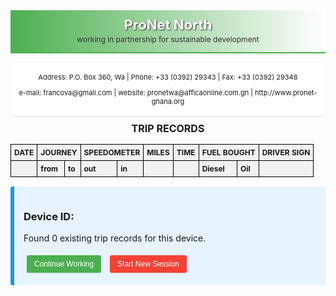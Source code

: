 <!DOCTYPE html>
<html lang="en">
<head>
  <meta charset="UTF-8">
  <meta name="viewport" content="width=device-width, initial-scale=1.0">
  <title>Trip Records</title>
  <style>
    @media print {
      body * {
        visibility: hidden;
      }
      #printable-area, #printable-area * {
        visibility: visible;
      }
      #printable-area {
        position: absolute;
        left: 0;
        top: 0;
        width: 100%;
      }
      .no-print {
        display: none !important;
      }
    }

    body {
      font-family: Arial, sans-serif;
      margin: 0;
      background: #f5f5f5;
    }
    .header-container {
      background: linear-gradient(to right, #4CAF50, white);
      padding: 10px 0;
      margin-bottom: 15px;
      border-bottom: 2px solid #4CAF50;
    }
    .header {
      text-align: center;
      margin: 0 auto;
      max-width: 800px;
    }
    .header h1 {
      margin: 0;
      font-size: 22px;
      font-weight: bold;
      color: white;
      text-shadow: 1px 1px 2px #333;
    }
    .header p {
      margin: 3px 0;
      font-size: 12px;
      color: #333;
    }
    .contact-info {
      font-size: 11px;
      text-align: center;
      margin: 5px auto;
      max-width: 800px;
      background: white;
      padding: 5px;
      border-radius: 3px;
      box-shadow: 0 1px 3px rgba(0,0,0,0.1);
    }
    .form-container {
      background: white;
      padding: 15px;
      margin: 15px auto;
      max-width: 800px;
      border: 1px solid #ddd;
      border-radius: 5px;
      box-shadow: 0 1px 3px rgba(0,0,0,0.1);
    }
    table {
      width: 100%;
      max-width: 800px;
      margin: 15px auto;
      border-collapse: collapse;
      font-size: 12px;
    }
    th, td {
      border: 1px solid #000;
      padding: 5px;
      text-align: left;
    }
    th {
      background-color: #f2f2f2;
      font-weight: bold;
    }
    input {
      padding: 5px;
      margin: 3px 0;
      font-size: 12px;
      border: 1px solid #ddd;
      border-radius: 3px;
    }
    button {
      padding: 7px 12px;
      margin: 5px;
      font-size: 12px;
      background: #4CAF50;
      color: white;
      border: none;
      border-radius: 3px;
      cursor: pointer;
      box-shadow: 0 1px 2px rgba(0,0,0,0.1);
    }
    button:hover {
      background: #45a049;
    }
    button.danger {
      background: #f44336;
    }
    button.danger:hover {
      background: #d32f2f;
    }
    button.secondary {
      background: #2196F3;
    }
    button.secondary:hover {
      background: #0b7dda;
    }
    .actions {
      margin: 15px auto;
      max-width: 800px;
      text-align: center;
    }
    .welcome-message {
      background: #e7f3fe;
      padding: 15px;
      margin: 15px auto;
      max-width: 800px;
      border-left: 6px solid #2196F3;
      border-radius: 3px;
    }
    .form-row {
      display: flex;
      flex-wrap: wrap;
      margin-bottom: 8px;
      gap: 10px;
    }
    .form-group {
      flex: 1;
      min-width: 120px;
    }
    label {
      font-size: 12px;
      display: block;
      margin-bottom: 3px;
      font-weight: bold;
    }
    #printable-area {
      margin: 0 auto;
      max-width: 800px;
    }
  </style>
</head>
<body>
  <div class="header-container">
    <div class="header">
      <h1>ProNet North</h1>
      <p>working in partnership for sustainable development</p>
    </div>
  </div>
  <div class="contact-info">
    <p>Address: P.O. Box 360, Wa | Phone: +33 (0392) 29343 | Fax: +33 (0392) 29348</p>
    <p>e-mail: francova@gmail.com | website: pronetwa@afficaonline.com.gh | http://www.pronet-ghana.org</p>
  </div>

  <div id="printable-area">
    <h2 style="text-align: center; font-size: 16px; margin: 10px 0;">TRIP RECORDS</h2>
    <table>
      <thead>
        <tr>
          <th>DATE</th>
          <th colspan="2">JOURNEY</th>
          <th colspan="2">SPEEDOMETER</th>
          <th>MILES</th>
          <th>TIME</th>
          <th colspan="2">FUEL BOUGHT</th>
          <th>DRIVER SIGN</th>
        </tr>
        <tr>
          <th></th>
          <th>from</th>
          <th>to</th>
          <th>out</th>
          <th>in</th>
          <th></th>
          <th></th>
          <th>Diesel</th>
          <th>Oil</th>
          <th></th>
        </tr>
      </thead>
      <tbody id="tripBody"></tbody>
    </table>
  </div>

  <div class="welcome-message no-print" id="welcomeMessage">
    <h3>Device ID: <span id="deviceId"></span></h3>
    <p>Found <span id="savedTripsCount">0</span> existing trip records for this device.</p>
    <button id="continueBtn">Continue Working</button>
    <button id="newSessionBtn" class="danger">Start New Session</button>
  </div>

  <div class="form-container no-print" id="inputForm" style="display: none;">
    <div class="form-row">
      <div class="form-group">
        <label>DATE</label>
        <input type="date" id="date">
      </div>
      <div class="form-group">
        <label>JOURNEY</label>
        <div style="display: flex; align-items: center; gap: 5px;">
          <input type="text" id="from" placeholder="From" list="communities" style="flex: 1;">
          <span>to</span>
          <input type="text" id="to" placeholder="To" list="communities" style="flex: 1;">
        </div>
      </div>
    </div>
    <div class="form-row">
      <div class="form-group">
        <label>SPEEDOMETER</label>
        <div style="display: flex; align-items: center; gap: 5px;">
          <input type="number" id="out" placeholder="Out" style="flex: 1;">
          <span>/</span>
          <input type="number" id="in" placeholder="In" style="flex: 1;">
        </div>
      </div>
      <div class="form-group">
        <label>MILES</label>
        <input type="number" id="miles">
      </div>
      <div class="form-group">
        <label>TIME</label>
        <input type="time" id="time">
      </div>
    </div>
    <div class="form-row">
      <div class="form-group">
        <label>FUEL BOUGHT</label>
        <div style="display: flex; gap: 5px;">
          <input type="number" id="diesel" placeholder="Diesel" style="flex: 1;">
          <input type="number" id="oil" placeholder="Oil" style="flex: 1;">
        </div>
      </div>
      <div class="form-group">
        <label>DRIVER SIGN</label>
        <input type="text" id="driver">
      </div>
      <div class="form-group" style="align-self: flex-end;">
        <button type="submit" form="tripForm">Add Trip</button>
      </div>
    </div>
    <form id="tripForm"></form>
  </div>

  <div class="actions no-print" id="actionButtons" style="display: none;">
    <button id="printBtn">Print Records</button>
    <button id="exportBtn" class="secondary">Export Data</button>
    <button id="importBtn" class="secondary">Import Data</button>
    <button id="clearBtn" class="danger">Clear All</button>
  </div>

  <datalist id="communities">
    <!-- Wa Municipal -->
    <option value="Wa"></option>
    <option value="Bamahu"></option>
    <option value="Kambali"></option>
    <option value="Dobile"></option>
    <option value="Jongu"></option>
    <option value="Kpongu"></option>
    
    <!-- Jirapa District -->
    <option value="Jirapa"></option>
    <option value="Hain"></option>
    <option value="Naro"></option>
    <option value="Ullo"></option>
    
    <!-- All other districts and villages -->
    <option value="Lawra"></option>
    <option value="Nandom"></option>
    <option value="Tumu"></option>
    <option value="Gwollu"></option>
    <option value="Lambussie"></option>
    <!-- Add all other communities as previously listed -->
  </datalist>

  <script>
    // Generate or retrieve device fingerprint
    function getDeviceId() {
      let deviceId = localStorage.getItem('deviceId');
      if (!deviceId) {
        // Create a more robust device fingerprint
        const userAgent = navigator.userAgent;
        const platform = navigator.platform;
        const hardwareConcurrency = navigator.hardwareConcurrency || 'unknown';
        const deviceMemory = navigator.deviceMemory || 'unknown';
        
        deviceId = 'dev-' + hashCode(`${userAgent}-${platform}-${hardwareConcurrency}-${deviceMemory}`).toString(36);
        localStorage.setItem('deviceId', deviceId);
      }
      return deviceId;
    }

    // Simple hash function
    function hashCode(str) {
      let hash = 0;
      for (let i = 0; i < str.length; i++) {
        const char = str.charCodeAt(i);
        hash = ((hash << 5) - hash) + char;
        hash |= 0; // Convert to 32bit integer
      }
      return hash;
    }

    const deviceId = getDeviceId();
    let trips = JSON.parse(localStorage.getItem(`trips_${deviceId}`)) || [];
    const today = new Date().toISOString().split('T')[0];

    // Initialize UI
    document.addEventListener('DOMContentLoaded', () => {
      document.getElementById('deviceId').textContent = deviceId;
      document.getElementById('savedTripsCount').textContent = trips.length;
      document.getElementById('date').value = today;

      if (trips.length > 0) {
        document.getElementById('welcomeMessage').style.display = 'block';
      } else {
        startWorking();
      }
    });

    // Start working with existing or new data
    function startWorking() {
      document.getElementById('welcomeMessage').style.display = 'none';
      document.getElementById('inputForm').style.display = 'block';
      document.getElementById('actionButtons').style.display = 'block';
      displayTrips();
    }

    // Display trips in table
    function displayTrips() {
      const tripBody = document.getElementById('tripBody');
      tripBody.innerHTML = '';
      trips.forEach((trip) => {
        const row = document.createElement('tr');
        row.innerHTML = `
          <td>${trip.date || today}</td>
          <td>${trip.from || ''}</td>
          <td>${trip.to || ''}</td>
          <td>${trip.out || ''}</td>
          <td>${trip.in || ''}</td>
          <td>${trip.miles || ''}</td>
          <td>${trip.time || ''}</td>
          <td>${trip.diesel || ''}</td>
          <td>${trip.oil || ''}</td>
          <td>${trip.driver || ''}</td>
        `;
        tripBody.appendChild(row);
      });
    }

    // Form submission
    document.getElementById('tripForm').addEventListener('submit', (e) => {
      e.preventDefault();
      const trip = {
        date: document.getElementById('date').value || today,
        from: document.getElementById('from').value,
        to: document.getElementById('to').value,
        out: document.getElementById('out').value,
        in: document.getElementById('in').value,
        miles: document.getElementById('miles').value,
        time: document.getElementById('time').value,
        diesel: document.getElementById('diesel').value,
        oil: document.getElementById('oil').value,
        driver: document.getElementById('driver').value
      };
      trips.push(trip);
      localStorage.setItem(`trips_${deviceId}`, JSON.stringify(trips));
      displayTrips();
      e.target.reset();
      document.getElementById('date').value = today;
    });

    // Button event listeners
    document.getElementById('continueBtn').addEventListener('click', startWorking);
    
    document.getElementById('newSessionBtn').addEventListener('click', () => {
      if (confirm('Start new session? This will clear existing data for this device.')) {
        trips = [];
        localStorage.setItem(`trips_${deviceId}`, JSON.stringify(trips));
        startWorking();
      }
    });

    document.getElementById('printBtn').addEventListener('click', () => {
      const printWindow = window.open('', '', 'width=800,height=600');
      printWindow.document.write(`
        <html>
          <head>
            <title>Trip Records Printout</title>
            <style>
              body { font-family: Arial; margin: 20px; }
              table { width: 100%; border-collapse: collapse; }
              th, td { border: 1px solid #000; padding: 5px; }
              th { background-color: #f2f2f2; }
              .header { text-align: center; margin-bottom: 15px; }
              .contact-info { text-align: center; font-size: 11px; margin-bottom: 15px; }
            </style>
          </head>
          <body>
            <div class="header">
              <h1>ProNet North</h1>
              <p>working in partnership for sustainable development</p>
            </div>
            <div class="contact-info">
              <p>Address: P.O. Box 360, Wa | Phone: +33 (0392) 29343 | Fax: +33 (0392) 29348</p>
              <p>e-mail: francova@gmail.com | website: pronetwa@afficaonline.com.gh</p>
            </div>
            <h2 style="text-align: center;">TRIP RECORDS</h2>
            ${document.getElementById('printable-area').innerHTML}
            <script>
              window.onload = function() {
                setTimeout(function() {
                  window.print();
                  window.close();
                }, 200);
              };
            <\/script>
          </body>
        </html>
      `);
      printWindow.document.close();
    });

    document.getElementById('exportBtn').addEventListener('click', () => {
      const data = {
        deviceId: deviceId,
        trips: trips,
        exportedAt: new Date().toISOString()
      };
      const blob = new Blob([JSON.stringify(data, null, 2)], { type: 'application/json' });
      const url = URL.createObjectURL(blob);
      const a = document.createElement('a');
      a.href = url;
      a.download = `trip-records-${deviceId}-${today}.json`;
      document.body.appendChild(a);
      a.click();
      document.body.removeChild(a);
    });

    document.getElementById('importBtn').addEventListener('click', () => {
      const input = document.createElement('input');
      input.type = 'file';
      input.accept = '.json';
      input.onchange = e => {
        const file = e.target.files[0];
        const reader = new FileReader();
        reader.onload = event => {
          try {
            const data = JSON.parse(event.target.result);
            if (confirm(`Import ${data.trips.length} trips from ${data.deviceId}?`)) {
              trips = data.trips;
              localStorage.setItem(`trips_${deviceId}`, JSON.stringify(trips));
              displayTrips();
            }
          } catch (err) {
            alert('Error reading file: ' + err.message);
          }
        };
        reader.readAsText(file);
      };
      input.click();
    });

    document.getElementById('clearBtn').addEventListener('click', () => {
      if (confirm('Clear ALL trips for this device?')) {
        trips = [];
        localStorage.setItem(`trips_${deviceId}`, JSON.stringify(trips));
        displayTrips();
      }
    });

    // Save data before unload
    window.addEventListener('beforeunload', () => {
      localStorage.setItem(`trips_${deviceId}`, JSON.stringify(trips));
    });
  </script>
</body>
</html>
